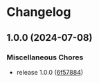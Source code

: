 # Changelog

## 1.0.0 (2024-07-08)


### Miscellaneous Chores

* release 1.0.0 ([6f57884](https://github.com/m4ur1c10/semantic-release-test/commit/6f578842caf88c31265ca0de507aaef294182369))
